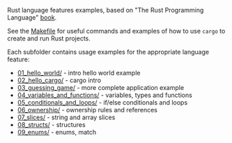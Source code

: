 Rust language features examples, based on "The Rust Programming Language" [book](https://doc.rust-lang.org/book).

See the [Makefile](./Makefile) for useful commands and examples of how to use `cargo` to create and run Rust projects.

Each subfolder contains usage examples for the appropriate language feature:

- [01_hello_world/](./01_hello_world/main.rs) - intro hello world example
- [02_hello_cargo/](./02_hello_cargo/src/main.rs) - cargo intro
- [03_guessing_game/](./03_guessing_game/src/main.rs) - more complete application example
- [04_variables_and_functions/](./04_variables_and_functions/src/main.rs) - variables, types and functions
- [05_conditionals_and_loops/](./05_conditionals_and_loops/src/main.rs) - if/else conditionals and loops
- [06_ownership/](./06_ownership/src/main.rs) - ownership rules and references
- [07_slices/](./07_slices/src/main.rs) - string and array slices
- [08_structs/](./08_structs/src/main.rs) - structures
- [09_enums/](./09_enums/src/main.rs) - enums, match
